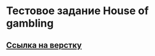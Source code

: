 # Тестовое задание House of gambling
## [Ссылка на верстку](https://sergejjlozjuk.github.io/gambling/)
